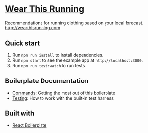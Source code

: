 # [Wear This Running](http://wearthisrunning.com/)

Recommendations for running clothing based on your local forecast. http://wearthisrunning.com

## Quick start

1. Run `npm run install` to install dependencies.
1. Run `npm start` to see the example app at `http://localhost:3000`.
1. Run `npm run test:watch` to run tests.

## Boilerplate Documentation

- [Commands](docs/general/commands.md): Getting the most out of this boilerplate
- [Testing](docs/testing): How to work with the built-in test harness

## Built with

* [React Boilerplate](https://github.com/mxstbr/react-boilerplate.git)
